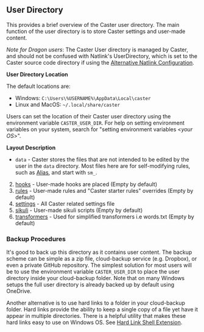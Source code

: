 ## User Directory

This provides a brief overview of the Caster user directory. The main function of the user directory is to store Caster settings and user-made content. 

*Note for Dragon users*: The Caster User directory is managed by Caster, and should not be confused with Natlink's UserDirectory, which is set to the Caster source code directory if using the [Alternative Natlink Configuration](../Installation/Dragon_NaturallySpeaking.md/#-alternative-natlink-configuration).

**User Directory Location**

The default locations are:

 - Windows: `C:\Users\%USERNAME%\AppData\Local\caster`
 - Linux and MacOS: `~/.local/share/caster`

Users can set the location of their Caster user directory using the environment variable `CASTER_USER_DIR`. For help on setting environment variables on your system, search for "setting environment variables <_your OS_>".

**Layout  Description**

 - `data` - Caster stores the files that are not intended to be edited by the user in the `data` directory. Most files here are for self-modifying rules, such as [Alias](../Caster_Commands/Alias.md), and start with `sm_`.
2. [hooks](https://caster.readthedocs.io/en/latest/readthedocs/Caster_Settings/hooks/)  - User-made hooks are placed (Empty by default)
3. [rules](https://caster.readthedocs.io/en/latest/readthedocs/Caster_Settings/rules/) -  User-made rules and "Caster starter rules" overrides (Empty by default)
4. [settings](https://caster.readthedocs.io/en/latest/readthedocs/Caster_Settings/settings/)  - All Caster related settings file
5. [sikuli](https://caster.readthedocs.io/en/latest/readthedocs/Third-party_Integrations/Sikuli/)  - User-made sikuli scripts (Empty by default)
6. [transformers](https://caster.readthedocs.io/en/latest/readthedocs/Customize_Caster/Customizing_Starter_Rules/) - Used for simplified transformers i.e words.txt (Empty by default)

### Backup Procedures

It's good to back up this directory as it contains user content. The backup scheme can be simple as a zip file, cloud-backup service (e.g. Dropbox), or even a private GitHub repository. The simplest solution for most users will be to use the environment variable `CASTER_USER_DIR` to place the user directory inside your cloud-backup folder. Note that on many Windows setups the full user directory is already backed up by default using OneDrive. 

Another alternative is to use hard links to a folder in your cloud-backup folder. Hard links provide the ability to keep a single copy of a file yet have it appear in multiple directories. There is a helpful utility that makes these hard links easy to use on Windows OS. See [Hard Link Shell Extension](https://schinagl.priv.at/nt/hardlinkshellext/linkshellextension.html).

